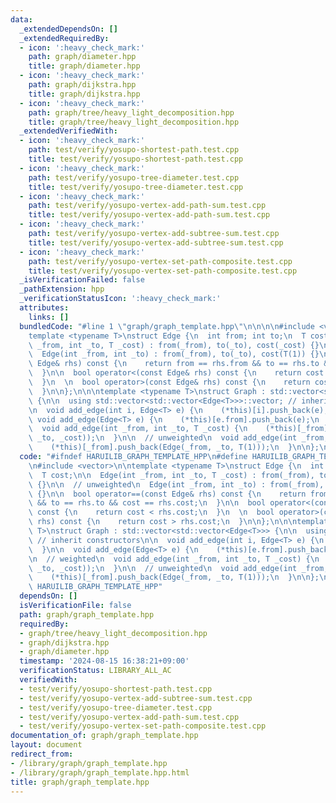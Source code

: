 ```yaml
---
data:
  _extendedDependsOn: []
  _extendedRequiredBy:
  - icon: ':heavy_check_mark:'
    path: graph/diameter.hpp
    title: graph/diameter.hpp
  - icon: ':heavy_check_mark:'
    path: graph/dijkstra.hpp
    title: graph/dijkstra.hpp
  - icon: ':heavy_check_mark:'
    path: graph/tree/heavy_light_decomposition.hpp
    title: graph/tree/heavy_light_decomposition.hpp
  _extendedVerifiedWith:
  - icon: ':heavy_check_mark:'
    path: test/verify/yosupo-shortest-path.test.cpp
    title: test/verify/yosupo-shortest-path.test.cpp
  - icon: ':heavy_check_mark:'
    path: test/verify/yosupo-tree-diameter.test.cpp
    title: test/verify/yosupo-tree-diameter.test.cpp
  - icon: ':heavy_check_mark:'
    path: test/verify/yosupo-vertex-add-path-sum.test.cpp
    title: test/verify/yosupo-vertex-add-path-sum.test.cpp
  - icon: ':heavy_check_mark:'
    path: test/verify/yosupo-vertex-add-subtree-sum.test.cpp
    title: test/verify/yosupo-vertex-add-subtree-sum.test.cpp
  - icon: ':heavy_check_mark:'
    path: test/verify/yosupo-vertex-set-path-composite.test.cpp
    title: test/verify/yosupo-vertex-set-path-composite.test.cpp
  _isVerificationFailed: false
  _pathExtension: hpp
  _verificationStatusIcon: ':heavy_check_mark:'
  attributes:
    links: []
  bundledCode: "#line 1 \"graph/graph_template.hpp\"\n\n\n\n#include <vector>\n\n\
    template <typename T>\nstruct Edge {\n  int from; int to;\n  T cost;\n\n  Edge(int\
    \ _from, int _to, T _cost) : from(_from), to(_to), cost(_cost) {}\n\n  // unweighted\n\
    \  Edge(int _from, int _to) : from(_from), to(_to), cost(T(1)) {}\n\n  bool operator==(const\
    \ Edge& rhs) const {\n    return from == rhs.from && to == rhs.to && cost == rhs.cost;\n\
    \  }\n\n  bool operator<(const Edge& rhs) const {\n    return cost < rhs.cost;\n\
    \  }\n  \n  bool operator>(const Edge& rhs) const {\n    return cost > rhs.cost;\n\
    \  }\n\n};\n\n\ntemplate <typename T>\nstruct Graph : std::vector<std::vector<Edge<T>>>\
    \ {\n\n  using std::vector<std::vector<Edge<T>>>::vector; // inherit constructors\n\
    \n  void add_edge(int i, Edge<T> e) {\n    (*this)[i].push_back(e);\n  }\n\n \
    \ void add_edge(Edge<T> e) {\n    (*this)[e.from].push_back(e);\n  }\n\n  // weighted\n\
    \  void add_edge(int _from, int _to, T _cost) {\n    (*this)[_from].push_back(Edge(_from,\
    \ _to, _cost));\n  }\n\n  // unweighted\n  void add_edge(int _from, int _to) {\n\
    \    (*this)[_from].push_back(Edge(_from, _to, T(1)));\n  }\n\n};\n\n\n"
  code: "#ifndef HARUILIB_GRAPH_TEMPLATE_HPP\n#define HARUILIB_GRAPH_TEMPLATE_HPP\n\
    \n#include <vector>\n\ntemplate <typename T>\nstruct Edge {\n  int from; int to;\n\
    \  T cost;\n\n  Edge(int _from, int _to, T _cost) : from(_from), to(_to), cost(_cost)\
    \ {}\n\n  // unweighted\n  Edge(int _from, int _to) : from(_from), to(_to), cost(T(1))\
    \ {}\n\n  bool operator==(const Edge& rhs) const {\n    return from == rhs.from\
    \ && to == rhs.to && cost == rhs.cost;\n  }\n\n  bool operator<(const Edge& rhs)\
    \ const {\n    return cost < rhs.cost;\n  }\n  \n  bool operator>(const Edge&\
    \ rhs) const {\n    return cost > rhs.cost;\n  }\n\n};\n\n\ntemplate <typename\
    \ T>\nstruct Graph : std::vector<std::vector<Edge<T>>> {\n\n  using std::vector<std::vector<Edge<T>>>::vector;\
    \ // inherit constructors\n\n  void add_edge(int i, Edge<T> e) {\n    (*this)[i].push_back(e);\n\
    \  }\n\n  void add_edge(Edge<T> e) {\n    (*this)[e.from].push_back(e);\n  }\n\
    \n  // weighted\n  void add_edge(int _from, int _to, T _cost) {\n    (*this)[_from].push_back(Edge(_from,\
    \ _to, _cost));\n  }\n\n  // unweighted\n  void add_edge(int _from, int _to) {\n\
    \    (*this)[_from].push_back(Edge(_from, _to, T(1)));\n  }\n\n};\n\n#endif //\
    \ HARUILIB_GRAPH_TEMPLATE_HPP"
  dependsOn: []
  isVerificationFile: false
  path: graph/graph_template.hpp
  requiredBy:
  - graph/tree/heavy_light_decomposition.hpp
  - graph/dijkstra.hpp
  - graph/diameter.hpp
  timestamp: '2024-08-15 16:38:21+09:00'
  verificationStatus: LIBRARY_ALL_AC
  verifiedWith:
  - test/verify/yosupo-shortest-path.test.cpp
  - test/verify/yosupo-vertex-add-subtree-sum.test.cpp
  - test/verify/yosupo-tree-diameter.test.cpp
  - test/verify/yosupo-vertex-add-path-sum.test.cpp
  - test/verify/yosupo-vertex-set-path-composite.test.cpp
documentation_of: graph/graph_template.hpp
layout: document
redirect_from:
- /library/graph/graph_template.hpp
- /library/graph/graph_template.hpp.html
title: graph/graph_template.hpp
---
```

